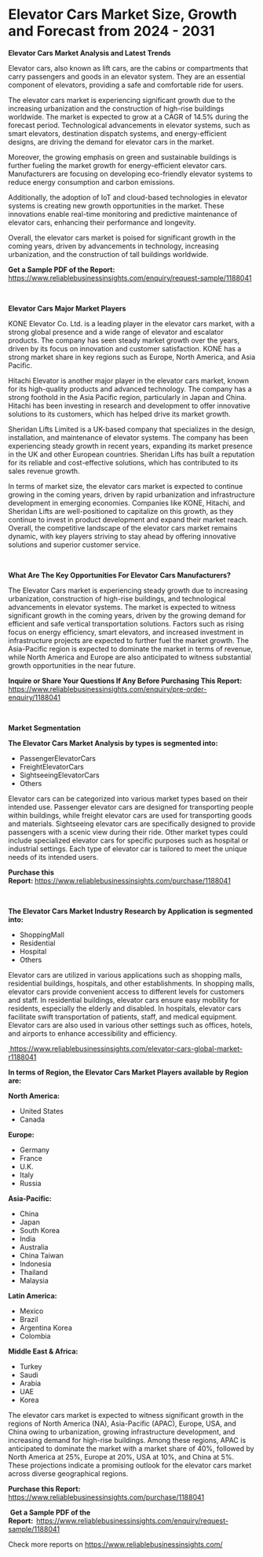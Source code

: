 <p><h1>Elevator Cars Market Size, Growth and Forecast from 2024 - 2031</h1></p><p><strong>Elevator Cars Market Analysis and Latest Trends</strong></p>
<p><p>Elevator cars, also known as lift cars, are the cabins or compartments that carry passengers and goods in an elevator system. They are an essential component of elevators, providing a safe and comfortable ride for users.</p><p>The elevator cars market is experiencing significant growth due to the increasing urbanization and the construction of high-rise buildings worldwide. The market is expected to grow at a CAGR of 14.5% during the forecast period. Technological advancements in elevator systems, such as smart elevators, destination dispatch systems, and energy-efficient designs, are driving the demand for elevator cars in the market.</p><p>Moreover, the growing emphasis on green and sustainable buildings is further fueling the market growth for energy-efficient elevator cars. Manufacturers are focusing on developing eco-friendly elevator systems to reduce energy consumption and carbon emissions.</p><p>Additionally, the adoption of IoT and cloud-based technologies in elevator systems is creating new growth opportunities in the market. These innovations enable real-time monitoring and predictive maintenance of elevator cars, enhancing their performance and longevity.</p><p>Overall, the elevator cars market is poised for significant growth in the coming years, driven by advancements in technology, increasing urbanization, and the construction of tall buildings worldwide.</p></p>
<p><strong>Get a Sample PDF of the Report:&nbsp;</strong> <a href="https://www.reliablebusinessinsights.com/enquiry/request-sample/1188041">https://www.reliablebusinessinsights.com/enquiry/request-sample/1188041</a></p>
<p>&nbsp;</p>
<p><strong>Elevator Cars Major Market Players</strong></p>
<p><p>KONE Elevator Co. Ltd. is a leading player in the elevator cars market, with a strong global presence and a wide range of elevator and escalator products. The company has seen steady market growth over the years, driven by its focus on innovation and customer satisfaction. KONE has a strong market share in key regions such as Europe, North America, and Asia Pacific.</p><p>Hitachi Elevator is another major player in the elevator cars market, known for its high-quality products and advanced technology. The company has a strong foothold in the Asia Pacific region, particularly in Japan and China. Hitachi has been investing in research and development to offer innovative solutions to its customers, which has helped drive its market growth.</p><p>Sheridan Lifts Limited is a UK-based company that specializes in the design, installation, and maintenance of elevator systems. The company has been experiencing steady growth in recent years, expanding its market presence in the UK and other European countries. Sheridan Lifts has built a reputation for its reliable and cost-effective solutions, which has contributed to its sales revenue growth.</p><p>In terms of market size, the elevator cars market is expected to continue growing in the coming years, driven by rapid urbanization and infrastructure development in emerging economies. Companies like KONE, Hitachi, and Sheridan Lifts are well-positioned to capitalize on this growth, as they continue to invest in product development and expand their market reach. Overall, the competitive landscape of the elevator cars market remains dynamic, with key players striving to stay ahead by offering innovative solutions and superior customer service.</p></p>
<p>&nbsp;</p>
<p><strong>What Are The Key Opportunities For Elevator Cars Manufacturers?</strong></p>
<p><p>The Elevator Cars market is experiencing steady growth due to increasing urbanization, construction of high-rise buildings, and technological advancements in elevator systems. The market is expected to witness significant growth in the coming years, driven by the growing demand for efficient and safe vertical transportation solutions. Factors such as rising focus on energy efficiency, smart elevators, and increased investment in infrastructure projects are expected to further fuel the market growth. The Asia-Pacific region is expected to dominate the market in terms of revenue, while North America and Europe are also anticipated to witness substantial growth opportunities in the near future.</p></p>
<p><strong>Inquire or Share Your Questions If Any Before Purchasing This Report:</strong> <a href="https://www.reliablebusinessinsights.com/enquiry/pre-order-enquiry/1188041">https://www.reliablebusinessinsights.com/enquiry/pre-order-enquiry/1188041</a></p>
<p>&nbsp;</p>
<p><strong>Market Segmentation</strong></p>
<p><strong>The Elevator Cars Market Analysis by types is segmented into:</strong></p>
<p><ul><li>PassengerElevatorCars</li><li>FreightElevatorCars</li><li>SightseeingElevatorCars</li><li>Others</li></ul></p>
<p><p>Elevator cars can be categorized into various market types based on their intended use. Passenger elevator cars are designed for transporting people within buildings, while freight elevator cars are used for transporting goods and materials. Sightseeing elevator cars are specifically designed to provide passengers with a scenic view during their ride. Other market types could include specialized elevator cars for specific purposes such as hospital or industrial settings. Each type of elevator car is tailored to meet the unique needs of its intended users.</p></p>
<p><strong>Purchase this Report:&nbsp;</strong><a href="https://www.reliablebusinessinsights.com/purchase/1188041">https://www.reliablebusinessinsights.com/purchase/1188041</a></p>
<p>&nbsp;</p>
<p><strong>The Elevator Cars Market Industry Research by Application is segmented into:</strong></p>
<p><ul><li>ShoppingMall</li><li>Residential</li><li>Hospital</li><li>Others</li></ul></p>
<p><p>Elevator cars are utilized in various applications such as shopping malls, residential buildings, hospitals, and other establishments. In shopping malls, elevator cars provide convenient access to different levels for customers and staff. In residential buildings, elevator cars ensure easy mobility for residents, especially the elderly and disabled. In hospitals, elevator cars facilitate swift transportation of patients, staff, and medical equipment. Elevator cars are also used in various other settings such as offices, hotels, and airports to enhance accessibility and efficiency.</p></p>
<p><a href="https://www.reliablebusinessinsights.com/elevator-cars-global-market-r1188041">&nbsp;https://www.reliablebusinessinsights.com/elevator-cars-global-market-r1188041</a></p>
<p><strong>In terms of Region, the Elevator Cars Market Players available by Region are:</strong></p>
<p>
    <p> <strong> North America: </strong>
        <ul>
            <li>United States</li>
            <li>Canada</li>
        </ul>
        </p> 
    <p> <strong> Europe: </strong>
        <ul>
            <li>Germany</li>
            <li>France</li>
            <li>U.K.</li>
            <li>Italy</li>
            <li>Russia</li>
        </ul>
        </p> 
    <p> <strong> Asia-Pacific: </strong>
        <ul>
            <li>China</li>
            <li>Japan</li>
            <li>South Korea</li>
            <li>India</li>
            <li>Australia</li>
            <li>China Taiwan</li>
            <li>Indonesia</li>
            <li>Thailand</li>
            <li>Malaysia</li>
        </ul>
        </p> 
    <p> <strong> Latin America: </strong>
        <ul>
            <li>Mexico</li>
            <li>Brazil</li>
            <li>Argentina Korea</li>
            <li>Colombia</li>
        </ul>
        </p> 
    <p> <strong> Middle East & Africa: </strong>
        <ul>
            <li>Turkey</li>
            <li>Saudi</li>
            <li>Arabia</li>
            <li>UAE</li>
            <li>Korea</li>
        </ul>
    </p>
    </p>
<p><p>The elevator cars market is expected to witness significant growth in the regions of North America (NA), Asia-Pacific (APAC), Europe, USA, and China owing to urbanization, growing infrastructure development, and increasing demand for high-rise buildings. Among these regions, APAC is anticipated to dominate the market with a market share of 40%, followed by North America at 25%, Europe at 20%, USA at 10%, and China at 5%. These projections indicate a promising outlook for the elevator cars market across diverse geographical regions.</p></p>
<p><strong>Purchase this Report: </strong><a href="https://www.reliablebusinessinsights.com/purchase/1188041">https://www.reliablebusinessinsights.com/purchase/1188041</a></p>
<p>&nbsp;<strong>Get a Sample PDF of the Report:&nbsp;&nbsp;</strong><a href="https://www.reliablebusinessinsights.com/enquiry/request-sample/1188041">https://www.reliablebusinessinsights.com/enquiry/request-sample/1188041</a></p>
<p><strong></strong></p>
<p>Check more reports on <a href="https://www.reliablebusinessinsights.com/">https://www.reliablebusinessinsights.com/</a></p>